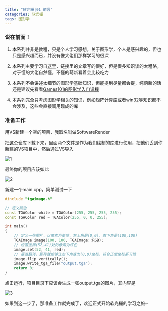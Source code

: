 ```yaml
---
title: "软光栅|01 前言"
categories: 软光栅
tags: 图形学
---
```


### 说在前面！

1. 本系列并非是教程，只是个人学习感想，关于图形学，个人是感兴趣的，但也只是感兴趣而已，并没有像大佬们那样学习的很深

2. 本系列主要学习自[这里](https://github.com/ssloy/tinyrenderer/wiki)，链接里的文章写的很好，但是很多知识谈的太粗略，对于懂的大佬自然懂，不懂的萌新看着会比较吃力

3. 本系列不会讲述太细节的图形学基础知识，但能提到尽量都会提，纯萌新的话还是建议先看看[Games101的图形学入门课程](https://www.bilibili.com/video/BV1X7411F744)

4. 本系列完全只考虑图形学相关的知识，例如矩阵计算库或者win32等知识都不会涉及，这些会直接调用现成的库

### 准备工作

用VS新建一个空的项目，我取名叫做SoftwareRender

把[这个](https://github.com/ssloy/tinyrenderer/tree/909fe20934ba5334144d2c748805690a1fa4c89f)仓库下载下来，里面两个文件是作为我们绘制的库进行使用，把他们丢到你新建的VS项目中，然后通过VS导入

![1](https://www.logarius996.icu/images/SoftwareRender/1.png)

最终你的项目应该如此

![2](https://www.logarius996.icu/images/SoftwareRender/2.png)

新建一个main.cpp，简单测试一下

```c++
#include "tgaimage.h"

// 定义颜色
const TGAColor white = TGAColor(255, 255, 255, 255);
const TGAColor red = TGAColor(255, 0, 0, 255);

int main()
{
    // 定义一张图片，以像素为单位，左上角是(0,0)，右下角是(100,100)
	TGAImage image(100, 100, TGAImage::RGB);
    // 设置坐标(52,41)处的像素为红色
	image.set(52, 41, red);
    // 垂直翻转，那样就能够让左下角变为(0,0)坐标，符合正常坐标系习惯
	image.flip_vertically(); 
	image.write_tga_file("output.tga");
	return 0;
}
```

点击运行，项目目录下应该会生成一张output.tga的图片，其内容是

![3](https://www.logarius996.icu/images/SoftwareRender/3.png)

如果到这一步了，那准备工作就完成了，欢迎正式开始软光栅的学习之旅~
